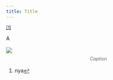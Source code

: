 ```yaml
---
title: Title
---
```


<sup id="fnref:1"><a href="#fn:1" class="footnote" rel="footnote" role="doc-noteref">[1]</a></sup>

<div>
<p>
A

<figure style="margin: 1rem auto; text-align: center;">
<img src="/assets/images/blog/test-1.png" style="max-width: 100%; height: auto; display: block;">
<figcaption style="font-size: 0.9em; color: #666; margin-top: 0.5rem; font-style: italic;">Caption</figcaption>
</figure>



<div class="footnotes" role="doc-endnotes">
    <ol>
    <li id="fn:1">
        <p>nya<a href="#fnref:1" class="reversefootnote" role="doc-backlink">↩</a></p>
    </li>
    </ol>
</div>


</p>
<script defer src="https://comments.oakreef.ie/comentario.js"></script>
<comentario-comments></comentario-comments>
